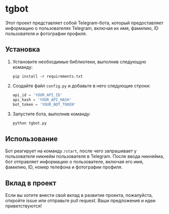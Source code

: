 # tgbot

Этот проект представляет собой Telegram-бота, который предоставляет информацию о пользователях Telegram, включая их имя, фамилию, ID пользователя и фотографии профиля.

## Установка

1. Установите необходимые библиотеки, выполнив следующую команду:
    ```
    pip install -r requirements.txt
    ```

2. Создайте файл `config.py` и добавьте в него следующие строки:
    ```python
    api_id = 'YOUR_API_ID'
    api_hash = 'YOUR_API_HASH'
    bot_token = 'YOUR_BOT_TOKEN'
    ```

3. Запустите бота, выполнив команду:
    ```
    python tgbot.py
    ```

## Использование

Бот реагирует на команду `/start`, после чего запрашивает у пользователя никнейм пользователя в Telegram. После ввода никнейма, бот отправляет информацию о пользователе, включая его имя, фамилию, ID, номер телефона и фотографии профиля.

## Вклад в проект

Если вы хотите внести свой вклад в развитие проекта, пожалуйста, откройте issue или отправьте pull request. Ваши предложения и идеи приветствуются!
